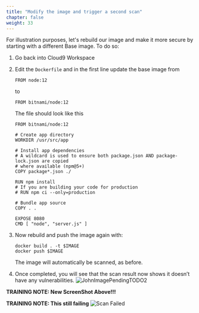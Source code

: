 ```yaml
---
title: "Modify the image and trigger a second scan"
chapter: false
weight: 33
---
```


For illustration purposes, let's rebuild our image and make it more secure by starting with a different Base image. To do so:

1. Go back into Cloud9 Workspace
2. Edit the `Dockerfile` and in the first line update the base image from

	```
	FROM node:12
	```

	to
	```
	FROM bitnami/node:12
	```

	The file should look like this

	```
	FROM bitnami/node:12

	# Create app directory
	WORKDIR /usr/src/app

	# Install app dependencies
	# A wildcard is used to ensure both package.json AND package-lock.json are copied
	# where available (npm@5+)
	COPY package*.json ./

	RUN npm install
	# If you are building your code for production
	# RUN npm ci --only=production

	# Bundle app source
	COPY . .

	EXPOSE 8080
	CMD [ "node", "server.js" ]
	```

3. Now rebuild and push the image again with:

	```
	docker build . -t $IMAGE
	docker push $IMAGE
	```

	The image will automatically be scanned, as before.

4. Once completed, you will see that the scan result now shows it doesn’t have any vulnerabilities. ![JohnImagePendingTODO2](/images/30_module_1/image3.png)

**TRAINING NOTE: New ScreenShot Above!!!**

**TRAINING NOTE: This still failing** ![Scan Failed](/images/30_module_1/scanfailed.png)
